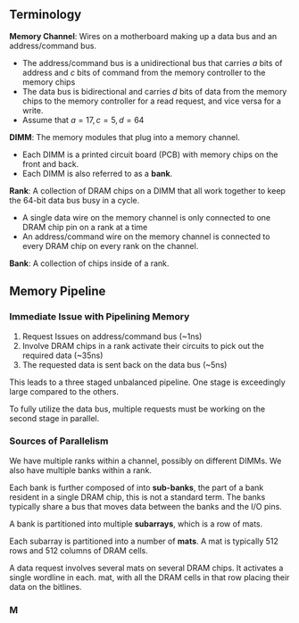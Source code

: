 ## Terminology

**Memory Channel**: Wires on a motherboard making up a data bus and an address/command bus.
- The address/command bus is a unidirectional bus that carries $a$ bits of address and $c$ bits of command from the memory controller to the memory chips
- The data bus is bidirectional and carries $d$ bits of data from the memory chips to the memory controller for a read request, and vice versa for a write.
- Assume that $a=17,c=5,d=64$

**DIMM**: The memory modules that plug into a memory channel.
- Each DIMM is a printed circuit board (PCB) with memory chips on the front and back.
- Each DIMM is also referred to as a **bank**.

**Rank**: A collection of DRAM chips on a DIMM that all work together to keep the 64-bit data bus busy in a cycle.
- A single data wire on the memory channel is only connected to one DRAM chip pin on a rank at a time
- An address/command wire on the memory channel is connected to every DRAM chip on every rank on the channel.

**Bank**: A collection of chips inside of a rank.

## Memory Pipeline

### Immediate Issue with Pipelining Memory

1. Request Issues on address/command bus (~1ns)
2. Involve DRAM chips in a rank activate their circuits to pick out the required data (~35ns)
3. The requested data is sent back on the data bus (~5ns)

This leads to a three staged unbalanced pipeline. One stage is exceedingly large compared to the others.

To fully utilize the data bus, multiple requests must be working on the second stage in parallel.

### Sources of Parallelism

We have multiple ranks within a channel, possibly on different DIMMs. We also have multiple banks within a rank.

Each bank is further composed of into **sub-banks**, the part of a bank resident in a single DRAM chip, this is not a standard term. The banks typically share a bus that moves data between the banks and the I/O pins.

A bank is partitioned into multiple **subarrays**, which is a row of mats.

Each subarray is partitioned into a number of **mats**. A mat is typically 512 rows and 512 columns of DRAM cells.

A data request involves several mats on several DRAM chips. It activates a single wordline in each. mat, with all the DRAM cells in that row placing their data on the bitlines.

### M